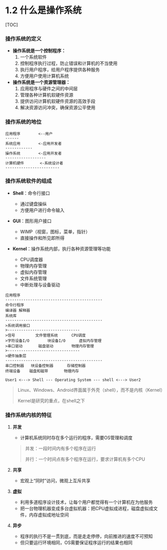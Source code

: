 # 1.2 什么是操作系统

[TOC]

### 操作系统的定义

* **操作系统是一个控制程序：**
  1. 一个系统软件
  2. 控制程序执行过程，防止错误和计算机的不当使用
  3. 执行用户程序，给用户程序提供各种服务
  4. 方便用户使用计算机系统
* **操作系统是一个资源管理器：**
  1. 应用程序与硬件之间的中间层
  2. 管理各种计算机软硬件资源
  3. 提供访问计算机软硬件资源的高效手段
  4. 解决资源访问冲突，确保资源公平使用



### 操作系统的地位

```ascii
应用程序		<--用户
------
系统应用		<-应用开发者
------------
操作系统		<-应用开发者
------------------
计算机硬件		<-系统设计者
------------------------
```



### 操作系统软件的组成

* **Shell**：命令行接口
  * 通过键盘操纵
  * 方便用户进行命令输入
* **GUI**：图形用户接口
  * WIMP（视窗，图标，菜单，指针）
  * 直接操作和所见即所得

* **Kernel**：操作系统内部，执行各种资源管理等功能
  * CPU调度器
  * 物理内存管理
  * 虚拟内存管理
  * 文件系统管理
  * 中断处理与设备驱动

```ascii
应用程序
-------------------------------------------
命令行程序
编译器 解释器
系统库
-------------------------------------------
>系统调用接口
>--------------------------------
>信号			文件管理系统		CPU调度
>字符设备I/O		块设备I/O		虚拟内存管理
>串口驱动		磁盘驱动		物理内存管理
>--------------------------------
>硬件抽象层
-------------------------------------------
串口控制器	块设备控制器		存储控制器
终端设备	磁盘和磁带		物理内存
```

```ascii
User1 <---> Shell --- Operating System --- shell <---> User2
```

> Linux、Windows、Android界面属于外壳（shell），而不是内核（Kernel）
>
> Kernel是研究的重点，在shell之下



### 操作系统内核的特征

1. **并发**

   * 计算机系统同时存在多个运行的程序，需要OS管理和调度

   > 并发：一段时间内有多个程序在运行
   >
   > 并行：一个时间点有多个程序在运行，要求计算机有多个CPU

2. **共享**

   * 宏观上“同时”访问，微观上互斥共享

3. **虚拟**

   * 利用多道程序设计技术，让每个用户都觉得有一个计算机在为他服务
   * 把一台物理机器变成多台虚拟机器：把CPU虚拟成进程，磁盘虚拟成文件，内存虚拟成地址空间

4. **异步**

   * 程序的执行不是一贯到底，而是走走停停，向前推进的速度不可预知
   * 但只要运行环境相同，OS需要保证程序运行的结果也相同

